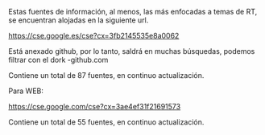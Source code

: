 
Estas fuentes de información, al menos, las más enfocadas a temas de RT, se encuentran alojadas en la siguiente url. 

https://cse.google.es/cse?cx=3fb2145535e8a0062

Está anexado github, por lo tanto, saldrá en muchas búsquedas, podemos filtrar con el dork -github.com

Contiene un total de 87 fuentes, en continuo actualización.


Para WEB:

https://cse.google.com/cse?cx=3ae4ef31f21691573

Contiene un total de 55 fuentes, en continuo actualización.
